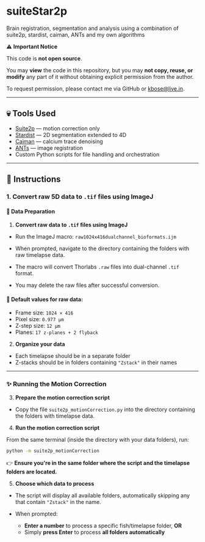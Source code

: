 # suiteStar2p

Brain registration, segmentation and analysis using a combination of suite2p, stardist, caiman, ANTs and my own algorithms

⚠️ **Important Notice**

This code is **not open source**.

You may **view** the code in this repository, but you may **not copy, reuse, or modify** any part of it without obtaining explicit permission from the author.

To request permission, please contact me via GitHub or [kbose@live.in](mailto:kbose@live.in).

---

## 💀 Tools Used

* [Suite2p](https://github.com/MouseLand/suite2p) — motion correction only
* [Stardist](https://github.com/stardist/stardist) — 2D segmentation extended to 4D
* [Caiman](https://github.com/flatironinstitute/CaImAn) — calcium trace denoising
* [ANTs](https://github.com/ANTsX/ANTs) — image registration
* Custom Python scripts for file handling and orchestration

---

## 🧪 Instructions

### 1. Convert raw 5D data to `.tif` files using ImageJ

#### 📂 Data Preparation

1. **Convert raw data to `.tif` files using ImageJ**

* Run the ImageJ macro:
  `raw1024x416dualchannel_bioformats.ijm`

* When prompted, navigate to the directory containing the folders with raw timelapse data.

* The macro will convert Thorlabs `.raw` files into dual-channel `.tif` format.

* You may delete the raw files after successful conversion.

#### 📀 Default values for raw data:

* Frame size: `1024 × 416`
* Pixel size: `0.977 µm`
* Z-step size: `12 µm`
* Planes: `17 z-planes + 2 flyback`

2. **Organize your data**

* Each timelapse should be in a separate folder
* Z-stacks should be in folders containing `"Zstack"` in their names

---

### ✨ Running the Motion Correction

3. **Prepare the motion correction script**

* Copy the file `suite2p_motionCorrection.py` into the directory containing the folders with timelapse data.

4. **Run the motion correction script**

From the same terminal (inside the directory with your data folders), run:

```bash
python -m suite2p_motionCorrection
```

👉 **Ensure you're in the same folder where the script and the timelapse folders are located.**

5. **Choose which data to process**

* The script will display all available folders, automatically skipping any that contain `"Zstack"` in the name.

* When prompted:

  * **Enter a number** to process a specific fish/timelapse folder, **OR**
  * Simply **press Enter** to process **all folders automatically**
